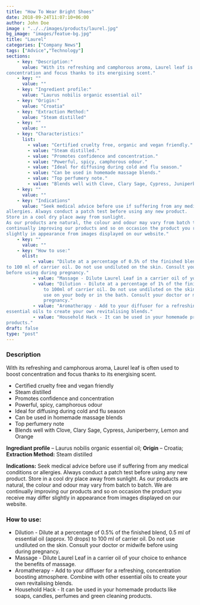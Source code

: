 ```yaml
---
title: "How To Wear Bright Shoes"
date: 2018-09-24T11:07:10+06:00
author: John Doe
image : "../../images/products/laurel.jpg"
bg_image: "images/featue-bg.jpg"
title: "Laurel"
categories: ["Company News"]
tags: ["Advice","Technology"]
sections: 
    - key: "Description:"
      value: "With its refreshing and camphorous aroma, Laurel leaf is often used to boost
concentration and focus thanks to its energising scent."
    - key: ""
      value: ""
    - key: "Ingredient profile:"
      value: "Laurus nobilis organic essential oil"
    - key: "Origin:"
      value: "Croatia"
    - key: "Extraction Method:"
      value: "Steam distilled"
    - key: ""
      value: ""
    - key: "Characteristics:"
      list: 
        - value: "Certified cruelty free, organic and vegan friendly."
        - value: "Steam distilled."
        - value: "Promotes confidence and concentration."
        - value: "Powerful, spicy, camphorous odour."
        - value: "Ideal for diffusing during cold and flu season."
        - value: "Can be used in homemade massage blends."
        - value: "Top perfumery note."
        - value: "Blends well with Clove, Clary Sage, Cypress, Juniperberry, Lemon and Orange."
    - key: ""
      value: ""
    - key: "Indications"
      value: "Seek medical advice before use if suffering from any medical conditions or
allergies. Always conduct a patch test before using any new product.
Store in a cool dry place away from sunlight.
As our products are natural, the colour and odour may vary from batch to batch. We are
continually improving our products and so on occasion the product you receive may differ
slightly in appearance from images displayed on our website."
    - key: ""
      value: ""
    - key: "How to use:"
      olist: 
          - value: "Dilute at a percentage of 0.5% of the finished blend, 0.5 ml of essential oil (approx. 10 drops)
to 100 ml of carrier oil. Do not use undiluted on the skin. Consult your doctor or midwife
before using during pregnancy."
          - value: "Massage - Dilute Laurel Leaf in a carrier oil of your choice to enhance the benefits of massage."
          - value: "Dilution - Dilute at a percentage of 1% of the finished blend, typically 20 drops or 1 ml of essential oil
              to 100ml of carrier oil. Do not use undiluted on the skin. You can use up to 3% dilution for
              use on your body or in the bath. Consult your doctor or midwife before using during
              pregnancy."
          - value: "Aromatherapy - Add to your diffuser for a refreshing, concentration boosting atmosphere. Combine with other
essential oils to create your own revitalising blends."
          - value: "Household Hack - It can be used in your homemade products like soaps, candles, perfumes and green cleaning
products."
draft: false
type: "post"
---
```



### Description 

With its refreshing and camphorous aroma, Laurel leaf is often used to boost concentration and focus thanks to its energising scent.
* Certified cruelty free and vegan friendly
* Steam distilled
* Promotes confidence and concentration
* Powerful, spicy, camphorous odour
* Ideal for diffusing during cold and flu season
* Can be used in homemade massage blends
* Top perfumery note
* Blends well with Clove, Clary Sage, Cypress, Juniperberry, Lemon and Orange

**Ingrediant profile** – Laurus nobilis organic essential oil; **Origin** – Croatia; **Extraction Method:** Steam distilled
 
**Indications:** Seek medical advice before use if suffering from any medical conditions or allergies. Always conduct a patch test before using any new product.
Store in a cool dry place away from sunlight.
As our products are natural, the colour and odour may vary from batch to batch. We are continually improving our products and so on occasion the product you receive may differ slightly in appearance from images displayed on our website.
 
### How to use:
* Dilution -
Dilute at a percentage of 0.5% of the finished blend, 0.5 ml of essential oil (approx. 10 drops) to 100 ml of carrier oil. Do not use undiluted on the skin. Consult your doctor or midwife before using during pregnancy.
* Massage -
Dilute Laurel Leaf in a carrier oil of your choice to enhance the benefits of massage.
* Aromatherapy -
Add to your diffuser for a refreshing, concentration boosting atmosphere. Combine with other essential oils to create your own revitalising blends.
* Household Hack -
It can be used in your homemade products like soaps, candles, perfumes and green cleaning products.
